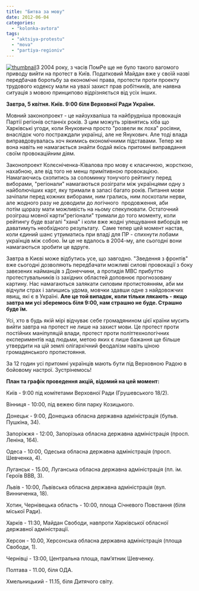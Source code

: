 ```yaml
---
title: "Битва за мову"
date: 2012-06-04
categories: 
  - "kolonka-avtora"
tags: 
  - "aktsiya-protestu"
  - "mova"
  - "partiya-regioniv"
---
```


[![](https://mpz.brovary.org/wp-content/uploads/2012/06/thumbnail.jpg "thumbnail")](https://mpz.brovary.org/wp-content/uploads/2012/06/thumbnail.jpg)З 2004 року, з часів ПомРе ще не було такого вагомого приводу вийти на протест в Київ. Податковий Майдан вже у своїй назві передбачав боротьбу за економічні права, протести проти проекту трудового кодексу мали на увазі захист прав робітників, але наявна ситуація з мовою принципово відрізняється від усіх інших.

**Завтра, 5 квітня. Київ. 9:00 біля Верховної Ради України.**

Мовний законопроект - це найзухваліша та найбрудніша провокація Партії регіонів останніх років. З цим можуть зрівнятись хіба що Харківські угоди, коли Януковича просто "розвели як лоха" росіяни, внаслідок чого постраждали українці, але не Янукович. Але тоді влада виправдовувалась хоч якимись економічними підставами. Тепер же вона навіть не намагається знайти бодай якісь притомні виправдання своїм провокаційним діям.

Законопроект Колєсніченка-Ківалова про мову є класичною, жорсткою, нахабною, але від того не менш примітивною провокацією. Намагаючись схопитись за соломинку тонучого рейтингу перед виборами, "регіонали" намагаються розіграти між українцями одну з найболючіших карт, яку тримали в запасі багато років. Питання мови зачіпали перед кожних виборами, ним грались, ним лоскотали нерви, але жодного разу не доводили до логічного  продовження, аби потім щоразу мати можливість на ньому спекулювати. Остаточний розіграш мовної карти"регіонали" тримали до того моменту, коли рейтингу буде взагалі "хана" і коли вже жодні улещування виборців не даватимуть необхідного результату.  Саме тепер цей момент настав, коли єдиний шанс утриматись при владі для ПР - спихнути лобами українців між собою. Їм це не вдалось в 2004-му, але сьогодні вони намагаються зробити це вдруге.

Завтра в Києві може відбутись усе, що завгодно. "Зведення з фронтів" вже сьогодні дозволяють передбачати можливі силові провокації з боку завезених найманців з Донеччини, а протидія МВС прибуттю протестувальників із західних областей доповнює прогнозовану картину. Нас намагаються залякати силовим протистоянням, аби ми відчули страх і залишись удома, мовчки здавши одне з найдовожчих явищ, які є в Україні. **Але це той випадок, коли тільки лякають - якщо завтра ми усі зберемось біля 9:00, нам страшно не буде. Страшно буде їм.** 

Усі, хто в будь якій мірі відчуває себе громадянином цієї країни мусить вийти завтра на протест не лише на захист мови. Це протест проти постійних маніпуляцій влади, протест проти політтехнологічних експериментів над людьми, метою яких є лише бажання ще більше утвердити на цій землі олігархічний феодалізм навіть ціною громадянського протистояння.

За 12 годин усі притомні українців мають бути під Верховною Радою в бойовому настрої. Зустрінемось!

**План та графік проведення акцій, відомий на цей момент:** 

Київ - 9:00 під комітетами Верховної Ради (Грушевського 18/2).

Вінниця - 10:00, під вежею біля парку Козицького.

Донецьк - 9:00, Донецька обласна державна адміністрація (бульв. Пушкіна, 34).

Запоріжжя - 12:00, Запорізька обласна державна адміністрація (просп. Леніна, 164).

Одеса - 10:00, Одеська обласна державна адміністрація (просп. Шевченка, 4).

Луганськ - 15.00, Луганська обласна державна адміністрація (пл. ім. Героїв ВВВ, 3).

Львів - 10:00, Львівська обласна державна адміністрація (вул. Винниченка, 18).

Хотин, Чернівецька область - 10:00, площа Січневого Повстання (біля міської Ради).

Харків - 11:30, Майдан Свободи, навпроти Харківської обласної державної адміністрації.

Херсон - 10.00, Херсонська обласна державна адміністрація (площа Свободи, 1).

Чернівці - 13:00, Центральна площа, пам’ятник Шевченку.

Полтава - 11.00, біля ОДА.

Хмельницький - 11.15, біля Дитячого світу.
